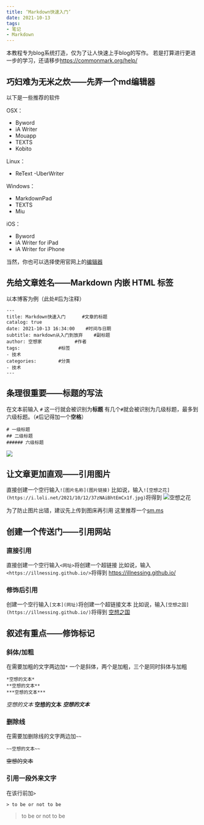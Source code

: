 ```yaml
---
title: ‘Markdown快速入门’
date: 2021-10-13
tags:
- 笔记
- Markdown
---
```



本教程专为blog系统打造，仅为了让人快速上手blog的写作。
若是打算进行更进一步的学习，还请移步<https://commonmark.org/help/>

<!--more-->

## 巧妇难为无米之炊——先弄一个md编辑器
以下是一些推荐的软件

OSX：

- Byword
- iA Writer
- Mouapp
- TEXTS
- Kobito

Linux：
- ReText
-UberWriter

Windows：
- MarkdownPad
- TEXTS
- Miu

iOS：
- Byword
- iA Writer for iPad
- iA Writer for iPhone

当然，你也可以选择使用官网上的[编辑器](https://markdown.com.cn/editor/) 

## 先给文章姓名——Markdown 内嵌 HTML 标签
以本博客为例（此处#后为注释）
```
---
title: Markdown快速入门      #文章的标题
catalog: true
date: 2021-10-13 16:34:00    #时间与日期
subtitle: markdown从入门到放弃    #副标题
author: 空想家            #作者
tags:              #标签
- 技术           
categories:        #分类
- 技术
---
```

## 条理很重要——标题的写法
在文本前输入 `#` 这一行就会被识别为**标题**
有几个`#`就会被识别为几级标题，最多到六级标题。（`#`后记得加一个**空格**）
```
# 一级标题
## 二级标题
###### 六级标题
```
![](https://i.loli.net/2021/10/13/i6qTGsI43hMNYbB.png)


## 让文章更加直观——引用图片
直接创建一个空行输入`![图片名称](图片链接)`
比如说，输入`![空想之花](https://i.loli.net/2021/10/12/37zNAiBhtEmCx1f.jpg)`将得到
![空想之花](https://i.loli.net/2021/10/12/37zNAiBhtEmCx1f.jpg)

为了防止图片出错，建议先上传到图床再引用
这里推荐一个[sm.ms](https://sm.ms/)


## 创建一个传送门——引用网站
### 直接引用
直接创建一个空行输入`<网址>`将创建一个超链接
比如说，输入`<https://illnessing.github.io/>`将得到
<https://illnessing.github.io/>

### 修饰后引用
创建一个空行输入`[文本](网址)`将创建一个超链接文本
比如说，输入`[空想之国](https://illnessing.github.io/)`将得到
[空想之国](https://illnessing.github.io/)

## 叙述有重点——修饰标记
### 斜体/加粗
在需要加粗的文字两边加`*` 
一个是斜体，两个是加粗，三个是同时斜体与加粗
```
*空想的文本*
**空想的文本**
***空想的文本***
```
*空想的文本*
**空想的文本**
***空想的文本***

### 删除线
在需要加删除线的文字两边加`~~` 
```
~~空想的文本~~
```
~~空想的文本~~

### 引用一段外来文字
在该行前加`>`
```
> to be or not to be
```
> to be or not to be